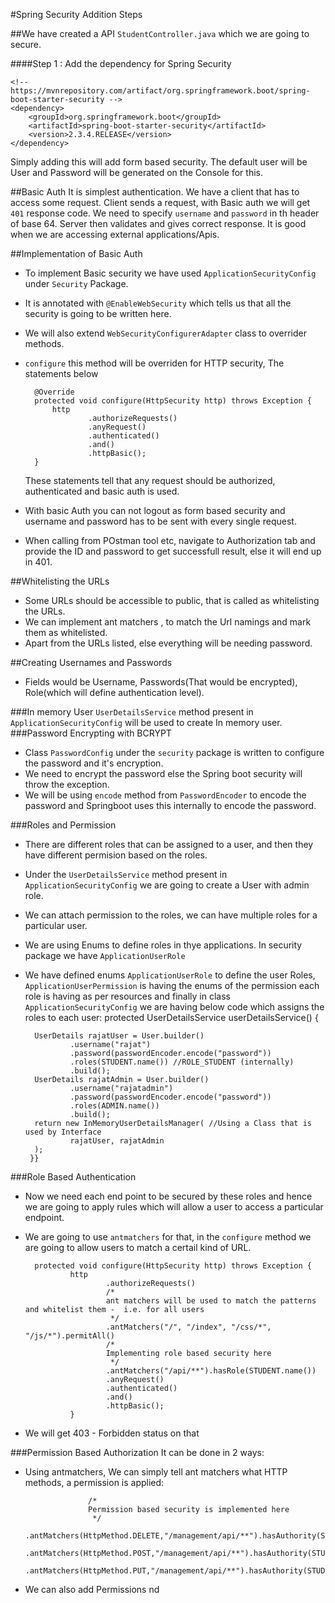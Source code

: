 #Spring Security Addition Steps

##We have created a API `StudentController.java` which we are going to secure.

####Step 1  : Add the dependency for Spring Security

    <!-- https://mvnrepository.com/artifact/org.springframework.boot/spring-boot-starter-security -->
    <dependency>
        <groupId>org.springframework.boot</groupId>
        <artifactId>spring-boot-starter-security</artifactId>
        <version>2.3.4.RELEASE</version>
    </dependency>

Simply adding this will add form based security. The default user
will be User and Password will be generated on the Console for this.

##Basic Auth
It is simplest authentication. We have a client that has to access some request.
Client sends a request, with Basic auth we will get `401` response code.
We need to specify `username` and `password` in th header of base 64.
Server then validates and gives correct response.
It is good when we are accessing external applications/Apis.

##Implementation of Basic Auth
- To implement Basic security we have used `ApplicationSecurityConfig` under `Security` Package.
- It is annotated with `@EnableWebSecurity` which tells us that all the security is going to be written
here.
- We will also extend `WebSecurityConfigurerAdapter` class to overrider methods.
- `configure` this method will be overriden for HTTP security, The statements below

        @Override
        protected void configure(HttpSecurity http) throws Exception {
            http
                    .authorizeRequests()
                    .anyRequest()
                    .authenticated()
                    .and()
                    .httpBasic();
        }
    These statements tell that any request should be authorized, authenticated and basic auth is used.
- With basic Auth you can not logout as form based security and username and password has to be
sent with every single request.
- When calling from POstman tool etc, navigate to Authorization tab and provide the ID 
and password to get successfull result, else it will end up in 401.


##Whitelisting the URLs

- Some URLs should be accessible to public, that is called as whitelisting the URLs.
- We can implement ant matchers , to match the Url namings and mark them as whitelisted.
- Apart from the URLs listed, else everything will be needing password.

##Creating Usernames and Passwords
- Fields would be Username, Passwords(That would be encrypted), Role(which will define authentication level).

###In memory User
`UserDetailsService` method present in `ApplicationSecurityConfig` will be used to create In memory user.
###Password Encrypting with BCRYPT
- Class `PasswordConfig` under the `security` package is written to configure the password and it's encryption.
- We need to encrypt the password else the Spring boot security will throw the exception.
- We will be using `encode` method from `PasswordEncoder` to encode the password and Springboot uses this
internally to encode the password.

###Roles and Permission
- There are different roles that can be assigned to a user, and then they have different permision
based on the roles.
- Under the `UserDetailsService` method present in `ApplicationSecurityConfig` we are going to create a User with admin 
role.
- We can attach permission to the roles, we can have multiple roles for a particular user.
- We are using Enums to define roles in thye applications. In security package we have 
`ApplicationUserRole` 
- We have defined enums `ApplicationUserRole` to define the user Roles, `ApplicationUserPermission` is having the enums
of the permission each role is having as per resources and finally in class `ApplicationSecurityConfig` we are having 
below code which assigns the roles to each user:
protected UserDetailsService userDetailsService() {
        
        UserDetails rajatUser = User.builder()
                .username("rajat")
                .password(passwordEncoder.encode("password"))
                .roles(STUDENT.name()) //ROLE_STUDENT (internally)
                .build();
        UserDetails rajatAdmin = User.builder()
                .username("rajatadmin")
                .password(passwordEncoder.encode("password"))
                .roles(ADMIN.name())
                .build();
        return new InMemoryUserDetailsManager( //Using a Class that is used by Interface
                rajatUser, rajatAdmin
        );
       }}

###Role Based Authentication

- Now we need each end point to be secured by these roles and hence we are going to apply rules which will 
allow a user to access a particular endpoint.
- We are going to use  `antmatchers` for that, in the `configure` method we are going to allow users to match a
certail kind of URL.
    
        protected void configure(HttpSecurity http) throws Exception {
                http
                        .authorizeRequests()
                        /*
                        ant matchers will be used to match the patterns and whitelist them -  i.e. for all users
                         */
                        .antMatchers("/", "/index", "/css/*", "/js/*").permitAll()
                        /*
                        Implementing role based security here
                         */
                        .antMatchers("/api/**").hasRole(STUDENT.name())
                        .anyRequest()
                        .authenticated()
                        .and()
                        .httpBasic();
                }     
- We will get 403 - Forbidden status on that

###Permission Based Authorization
It can be done in 2 ways:

- Using antmatchers, We can simply tell ant matchers what HTTP methods, a permission is applied:

                    /*
                    Permission based security is implemented here
                     */
                    .antMatchers(HttpMethod.DELETE,"/management/api/**").hasAuthority(STUDENT_WRITE.name())
                    .antMatchers(HttpMethod.POST,"/management/api/**").hasAuthority(STUDENT_WRITE.name())
                    .antMatchers(HttpMethod.PUT,"/management/api/**").hasAuthority(STUDENT_WRITE.name())

- We can also add Permissions nd         